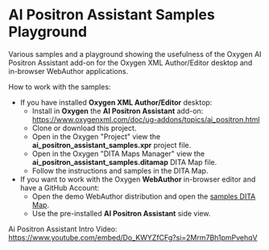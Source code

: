 # AI Positron Assistant Samples Playground
Various samples and a playground showing the usefulness of the Oxygen AI Positron Assistant add-on for the Oxygen XML Author/Editor desktop and in-browser WebAuthor applications. 

How to work with the samples:

 - If you have installed **Oxygen XML Author/Editor** desktop:
   - Install in **Oxygen** the **AI Positron Assistant** add-on: https://www.oxygenxml.com/doc/ug-addons/topics/ai_positron.html
   - Clone or download this project.
   - Open in the Oxygen "Project" view the **ai_positron_assistant_samples.xpr** project file.
   - Open in the Oxygen "DITA Maps Manager" view the **ai_positron_assistant_samples.ditamap** DITA Map file.
   - Follow the instructions and samples in the DITA Map.
 - If you want to work with the Oxygen **WebAuthor** in-browser editor and have a GitHub Account:
   - Open the demo WebAuthor distribution and open the [samples DITA Map](https://www.oxygenxml.com/oxygen-xml-web-author/app/oxygen.html?url=gitgh%3A%2F%2Fhttps%253A%252F%252Fgithub.com%252Foxygenxml-incubator%252Fai-positron-assistant-samples%2Fmain%2Fai_positron_assistant_samples.ditamap&ditamap=gitgh%3A%2F%2Fhttps%253A%252F%252Fgithub.com%252Foxygenxml-incubator%252Fai-positron-assistant-samples%2Fmain%2Fai_positron_assistant_samples.ditamap&showDitaMapView=true&editReferencesInPlace=true).
   - Use the pre-installed **AI Positron Assistant** side view.

Ai Positron Assistant Intro Video:
https://www.youtube.com/embed/Do_KWYZfCFg?si=2Mrm7Bh1pmPvehqV
